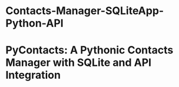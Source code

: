 # Contacts-Manager-SQLiteApp-Python-API
# PyContacts: A Pythonic Contacts Manager with SQLite and API Integration
